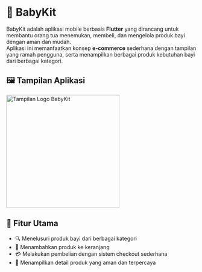 # 👶 BabyKit

BabyKit adalah aplikasi mobile berbasis **Flutter** yang dirancang untuk membantu orang tua menemukan, membeli, dan mengelola produk bayi dengan aman dan mudah.  
Aplikasi ini memanfaatkan konsep **e-commerce** sederhana dengan tampilan yang ramah pengguna, serta menampilkan berbagai produk kebutuhan bayi dari berbagai kategori. 

## 🖼️ Tampilan Aplikasi

<img src="assets/images/logo.png" alt="Tampilan Logo BabyKit" width="300">

## 🧩 Fitur Utama
- 🔍 Menelusuri produk bayi dari berbagai kategori  
- 🛒 Menambahkan produk ke keranjang  
- 💳 Melakukan pembelian dengan sistem checkout sederhana  
- 🍼 Menampilkan detail produk yang aman dan terpercaya  


